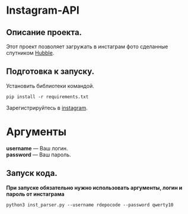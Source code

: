 # Instagram-API
 

## Описание проекта.   
Этот проект позволяет загружать в инстаграм фото сделанные спутником [Hubble](http://hubblesite.org/api/documentation).    
   
## Подготовка к запуску.  
Установить библиотеки командой.  
```
pip install -r requirements.txt
```
    
Зарегистрируйтесь в [instagram](https://www.instagram.com/accounts/emailsignup/).
# Аргументы
**username** — Ваш логин.   
**password** — Ваш пароль.   
    
## Запуск кода.  
**При запуске обязательно нужно использовать аргументы, логин и пароль от инстаграма**
```
python3 inst_parser.py --username rdepocode --password qwerty10
```

